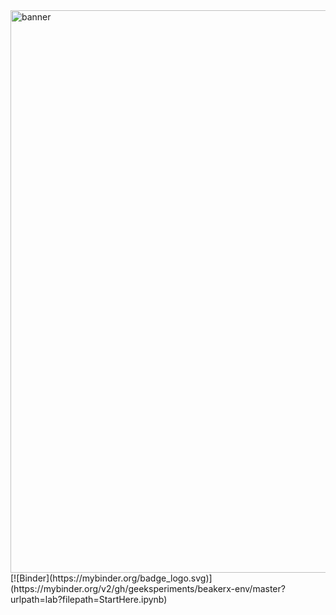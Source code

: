 <img width="900" alt="banner" src="https://user-images.githubusercontent.com/963093/34594978-31d70312-f1a2-11e7-861c-705a9e932c3c.png">
[![Binder](https://mybinder.org/badge_logo.svg)](https://mybinder.org/v2/gh/geeksperiments/beakerx-env/master?urlpath=lab?filepath=StartHere.ipynb)
